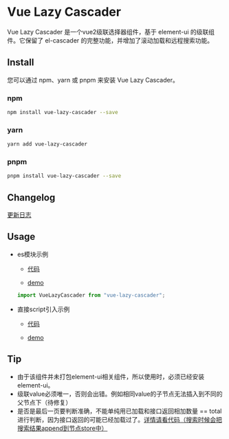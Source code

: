 # Vue Lazy Cascader

Vue Lazy Cascader 是一个vue2级联选择器组件，基于 element-ui 的级联组件。它保留了 el-cascader 的完整功能，并增加了滚动加载和远程搜索功能。

## Install

您可以通过 npm、yarn 或 pnpm 来安装 Vue Lazy Cascader。

### npm

```bash
npm install vue-lazy-cascader --save
```

### yarn

```bash
yarn add vue-lazy-cascader
```

### pnpm

```bash
pnpm install vue-lazy-cascader --save
```

## Changelog
[更新日志](./CHANGELOG.md)

## Usage

- es模块示例
  - [代码](./src/components/VueLazyCascaderExample.vue)

  - [demo](https://jyj1202.github.io/vue-lazy-cascader/)

  ```javascript
  import VueLazyCascader from "vue-lazy-cascader";
  ```


- 直接script引入示例
  - [代码](./public/vue-lazy-cascader.html)

  - [demo](https://jyj1202.github.io/vue-lazy-cascader/vue-lazy-cascader.html)

## Tip
- 由于该组件并未打包element-ui相关组件，所以使用时，必须已经安装element-ui。
- 级联value必须唯一，否则会出错。例如相同value的子节点无法插入到不同的父节点下（待修复）
- 是否是最后一页要判断准确，不能单纯用已加载和接口返回相加数量 == total进行判断，因为接口返回的可能已经加载过了。[详情请看代码（搜索时候会把搜索结果append到节点store中）](./src/components/cascader/src/cascader.vue)
